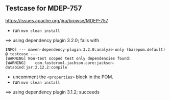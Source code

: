 ## Testcase for MDEP-757

https://issues.apache.org/jira/browse/MDEP-757


- run `mvn clean install`

==> using dependency plugin 3.2.0; fails with

```
INFO] --- maven-dependency-plugin:3.2.0:analyze-only (basepom.default) @ testcase ---
[WARNING] Non-test scoped test only dependencies found:
[WARNING]    com.fasterxml.jackson.core:jackson-databind:jar:2.12.2:compile
```

- uncomment the `<properties>` block in the POM.
- run `mvn clean install`

==> using dependency plugin 3.1.2; succeeds
